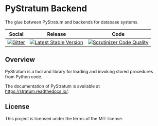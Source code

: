 # PyStratum Backend

The glue between PyStratum and backends for database systems.

<table>
<thead>
<tr>
<th>Social</th>
<th>Release</th>
<th>Code</th>
</tr>
</thead>
<tbody>
<tr>
<td>
<a href="https://gitter.im/SetBased/py-stratum?utm_source=badge&utm_medium=badge&utm_campaign=pr-badge&utm_content=badge"><img src="https://badges.gitter.im/SetBased/py-stratum.svg" alt="Gitter"/></a>
</td>
<td>
<a href="https://badge.fury.io/py/PyStratum-Backend"><img src="https://badge.fury.io/py/PyStratum-Backend.svg" alt="Latest Stable Version"/></a><br/>
</td>
<td>
<a href="https://scrutinizer-ci.com/g/DatabaseStratum/py-stratum-backend/?branch=master"><img src="https://scrutinizer-ci.com/g/DatabaseStratum/py-stratum-backend/badges/quality-score.png?b=master" alt="Scrutinizer Code Quality"/></a>
</td>
</tr>
</tbody>
</table>

## Overview

PyStratum is a tool and library for loading and invoking stored procedures from Python code.

The documentation of PyStratum is available at https://stratum.readthedocs.io/.

## License

This project is licensed under the terms of the MIT license.
